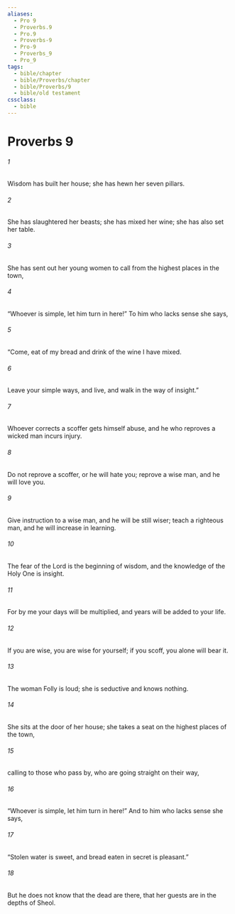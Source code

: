 ```yaml
---
aliases:
  - Pro 9
  - Proverbs.9
  - Pro.9
  - Proverbs-9
  - Pro-9
  - Proverbs_9
  - Pro_9
tags:
  - bible/chapter
  - bible/Proverbs/chapter
  - bible/Proverbs/9
  - bible/old testament
cssclass:
  - bible
---
```


# Proverbs 9

###### 1
Wisdom has built her house; she has hewn her seven pillars.
###### 2
She has slaughtered her beasts; she has mixed her wine; she has also set her table.
###### 3
She has sent out her young women to call from the highest places in the town,
###### 4
“Whoever is simple, let him turn in here!”   To him who lacks sense she says,
###### 5
“Come, eat of my bread and drink of the wine I have mixed.
###### 6
Leave your simple ways, and live,   and walk in the way of insight.”
###### 7
Whoever corrects a scoffer gets himself abuse, and he who reproves a wicked man incurs injury.
###### 8
Do not reprove a scoffer, or he will hate you;   reprove a wise man, and he will love you.
###### 9
Give instruction to a wise man, and he will be still wiser; teach a righteous man, and he will increase in learning.
###### 10
The fear of the Lord is the beginning of wisdom, and the knowledge of the Holy One is insight.
###### 11
For by me your days will be multiplied, and years will be added to your life.
###### 12
If you are wise, you are wise for yourself; if you scoff, you alone will bear it.
###### 13
The woman Folly is loud; she is seductive and knows nothing.
###### 14
She sits at the door of her house; she takes a seat on the highest places of the town,
###### 15
calling to those who pass by, who are going straight on their way,
###### 16
“Whoever is simple, let him turn in here!” And to him who lacks sense she says,
###### 17
“Stolen water is sweet, and bread eaten in secret is pleasant.”
###### 18
But he does not know that the dead are there, that her guests are in the depths of Sheol.


